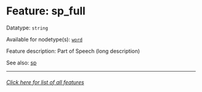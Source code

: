 # Feature: sp_full

Datatype: `string`

Available for nodetype(s): [`word`](wordnodefeatures.md)

Feature description: Part of Speech (long description)

See also: [sp](sp.md)

---
###### [Click here for list of all features](home.md)

